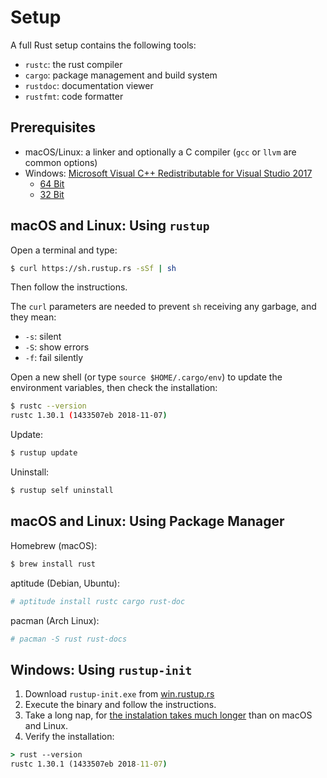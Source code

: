 # Setup

A full Rust setup contains the following tools:

- `rustc`: the rust compiler
- `cargo`: package management and build system
- `rustdoc`: documentation viewer
- `rustfmt`: code formatter

## Prerequisites

- macOS/Linux: a linker and optionally a C compiler (`gcc` or `llvm` are common options)
- Windows: [Microsoft Visual C++ Redistributable for Visual Studio 2017](https://www.visualstudio.com/downloads)
	- [64 Bit](https://aka.ms/vs/15/release/VC_redist.x64.exe)
	- [32 Bit](https://aka.ms/vs/15/release/VC_redist.x86.exe)

## macOS and Linux: Using `rustup`

Open a terminal and type:

```bash
$ curl https://sh.rustup.rs -sSf | sh 
```

Then follow the instructions.

The `curl` parameters are needed to prevent `sh` receiving any garbage, and they mean:

- `-s`: silent
- `-S`: show errors
- `-f`: fail silently

Open a new shell (or type `source $HOME/.cargo/env`) to update the environment
variables, then check the installation:

```bash
$ rustc --version
rustc 1.30.1 (1433507eb 2018-11-07)
```

Update:

```bash
$ rustup update
```

Uninstall:

```bash
$ rustup self uninstall
```

## macOS and Linux: Using Package Manager

Homebrew (macOS):

```bash
$ brew install rust
```

aptitude (Debian, Ubuntu):

```bash
# aptitude install rustc cargo rust-doc
```

pacman (Arch Linux):

```bash
# pacman -S rust rust-docs
```

## Windows: Using `rustup-init`

1. Download `rustup-init.exe` from [win.rustup.rs](https://win.rustup.rs/)
2. Execute the binary and follow the instructions.
3. Take a long nap, for [the instalation takes much longer](https://github.com/rust-lang/rustup.rs/issues/763) than on macOS and Linux.
4. Verify the installation:

```cmd
> rust --version
rustc 1.30.1 (1433507eb 2018-11-07)
```
